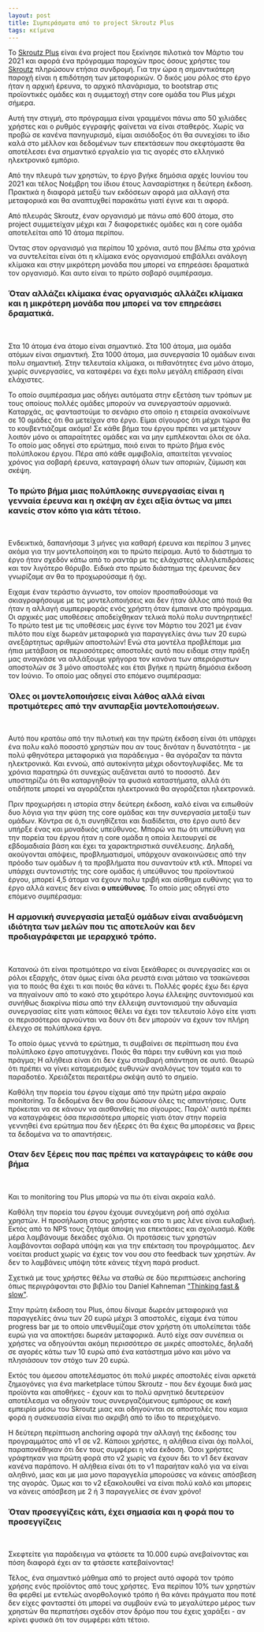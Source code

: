 ```yaml
---
layout: post
title: Συμπεράσματα από το project Skroutz Plus
tags: κείμενα
---
```


To [Skroutz Plus](https://www.skroutz.gr/plus) είναι ένα project που
ξεκίνησε πιλοτικά τον Μάρτιο του 2021 και αφορά ένα πρόγραμμα παροχών
προς όσους χρήστες του [Skroutz](https://skroutz.gr) πληρώσουν ετήσια
συνδρομή. Για την ώρα η σημαντικότερη παροχή είναι η επιδότηση των
μεταφορικών. Ο δικός μου ρόλος στο έργο ήταν η αρχική έρευνα, το
αρχικό πλανάρισμα, το bootstrap στις προϊοντικές ομάδες και η
συμμετοχή στην core ομάδα του Plus μέχρι σήμερα.

Αυτή την στιγμή, στο πρόγραμμα είναι γραμμένοι πάνω απο 50 χιλιάδες
χρήστες και ο ρυθμός εγγραφής φαίνεται να είναι σταθερός. Χωρίς να
προβώ σε κανένα πανηγυρισμό, είμαι αισιόδοξος ότι θα συνεχίσει το ίδιο
καλά στο μέλλον και δεδομένων των επεκτάσεων που σκεφτόμαστε θα
αποτέλεσει ένα σημαντικό εργαλείο για τις αγορές στο ελληνικό
ηλεκτρονικό εμπόριο.

Από την πλευρά των χρηστών, το έργο βγήκε δημόσια αρχές Ιουνίου του
2021 και τέλος Νοέμβρη του ίδιου έτους λανσαρίστηκε η δεύτερη έκδοση.
Πρακτικά η διαφορά μεταξύ των εκδόσεων αφορά μια αλλαγή στα μεταφορικά
και θα αναπτυχθεί παρακάτω γιατί έγινε και τι αφορά.

Από πλευράς Skroutz, έναν οργανισμό με πάνω από 600 άτομα, στο project
συμμετείχαν μέχρι και 7 διαφορετικές ομάδες και η core ομάδα
αποτελείται από 10 άτομα περίπου.

Όντας στον οργανισμό για περίπου 10 χρόνια, αυτό που βλέπω στα χρόνια
να συντελείται είναι ότι η κλίμακα ενός οργανισμού επιβάλλει ανάλογη
κλίμακα και στην μικρότερη μονάδα που μπορεί να επηρεάσει δραματικά τον
οργανισμό. Και αυτο είναι το πρώτο σοβαρό συμπέρασμα.

<h3>
Όταν αλλάζει κλίμακα ένας οργανισμός αλλάζει κλίμακα και η μικρότερη
μονάδα που μπορεί να τον επηρεάσει δραματικά.
</h3>
<br/>

Στα 10 άτομα ένα άτομο είναι σημαντικό. Στα 100 άτομα, μια ομάδα
ατόμων είναι σημαντική. Στα 1000 άτομα, μια συνεργασία 10 ομάδων
ειναι πολυ σημαντική. Στην τελευταία κλίμακα, οι πιθανότητες ένα μόνο
άτομο, χωρίς συνεργασίες, να καταφέρει να έχει πολυ μεγάλη επίδραση
είναι ελάχιστες.

To οποίο συμπέρασμα μας οδήγει αυτόματα στην εξετάση των τρόπων με
τους οποίους πολλές ομάδες μπορούν να συνεργαστούν αρμονικά.
Καταρχάς, ας φανταστούμε το σενάριο στο οποίο η εταιρεία ανακοίνωνε σε
10 ομάδες ότι θα μετείχαν στο έργο. Είμαι σίγουρος ότι μέχρι τώρα θα
το κουβεντιάζαμε ακόμα! Σε κάθε βήμα του έργου πρέπει να μετέχουν
λοιπόν μόνο οι απαραίτητες ομάδες και να μην εμπλέκονται όλοι σε όλα.
Το οποίο μας οδηγεί στο ερώτημα, ποιό ειναι το πρώτο βήμα ενός
πολύπλοκου έργου. Πέρα από κάθε αμφιβολία, απαιτείται γενναίος χρόνος
για σοβαρή έρευνα, καταγραφή όλων των αποριών, ζύμωση και σκέψη.

<h3>
Το πρώτο βήμα μιας πολύπλοκης συνεργασίας είναι η γενναία έρευνα και η σκέψη
αν έχει αξία όντως να μπει κανείς στον κόπο για κάτι τέτοιο.
</h3>
<br/>

Ενδεικτικά, δαπανήσαμε 3 μήνες για καθαρή έρευνα και περίπου 3 μηνες
ακόμα για την μοντελοποίηση και το πρώτο πείραμα. Αυτό το διάστημα το
έργο ήταν σχεδόν κάτω από το ραντάρ με τις ελάχιστες αλληλεπιδράσεις
και τον λιγότερο θόρυβο. Ειδικά στο πρώτο διάστημα της έρευνας δεν
γνωρίζαμε αν θα το προχωρούσαμε ή όχι.

Ειχαμε έναν τεράστιο άγνωστο, τον οποίον προσπαθούσαμε να
σκιαγραφήσουμε με τις μοντελοποιήσεις και δεν ήταν άλλος από ποιά θα
ήταν η αλλαγή συμπεριφοράς ενός χρήστη όταν έμπαινε στο πρόγραμμα. Οι
αρχικές μας υποθέσεις αποδείχθηκαν τελικά πολύ πολυ συντηρητικές! Το
πρώτο test με τις υποθέσεις μας έγινε τον Μάρτιο του 2021 με έναν
πιλότο που είχε δωρεάν μεταφορικά για παραγγελίες άνω των 20 ευρώ
ανεξάρτητως αριθμών αποστολών! Ενώ στα μοντέλα προβλέπαμε μια ήπια
μετάβαση σε περισσότερες αποστολές αυτό που ειδαμε στην πράξη μας
αναγκάσε να αλλάξουμε γρήγορα τον κανόνα των απεριόριστων αποστολών σε
3 μόνο αποστολές και έτσι βγήκε η πρώτη δημόσια έκδοση τον Ιούνιο. Το
οποίο μας οδηγεί στο επόμενο συμπέρασμα:

<h3>
Όλες οι μοντελοποιήσεις είναι λάθος αλλά είναι προτιμότερες από την
ανυπαρξία μοντελοποιήσεων.
</h3>
<br/>

Αυτό που κρατάω από την πιλοτική και την πρώτη έκδοση είναι
ότι υπάρχει ένα πολυ καλό ποσοστό χρηστών που αν τους δινόταν η
δυνατότητα - με πολύ φθηνότερα μεταφορικά για παράδειγμα - θα αγόραζαν
τα πάντα ηλεκτρονικά. Και εννοώ, από αυτοκίνητα μέχρι οδοντογλυφίδες.
Με τα χρόνια παρατηρώ ότι συνεχώς αυξάνεται αυτό το ποσοστό. Δεν
υποστηρίζω ότι θα καταργηθούν τα φυσικά καταστήματα, αλλά ότι
οτιδήποτε μπορεί να αγοράζεται ηλεκτρονικά θα αγοράζεται ηλεκτρονικά.

Πριν προχωρήσει η ιστορία στην δεύτερη έκδοση, καλό είναι να ειπωθούν
δυο λόγια για την φύση της core ομάδας και την συνεργασία μεταξύ των
ομάδων. Κόντρα σε ό,τι συνηθίζεται και διαδίδεται, στο έργο αυτό δεν
υπήρξε ένας και μοναδικός υπεύθυνος. Μπορώ να πω ότι υπεύθυνη για την
πορεία του έργου ήταν η core ομάδα η οποία λειτουργεί σε εβδομαδιαία
βάση και έχει τα χαρακτηριστικά συνέλευσης. Δηλαδή, ακούγονται
απόψεις, προβληματισμοί, υπάρχουν ανακοινώσεις από την πρόοδο των
ομάδων ή τα προβλήματα που συναντούν κτλ κτλ. Μπορεί να υπάρχει
συντονιστής της core ομάδας ή υπεύθυνος του προϊοντικού έργου, μπορεί
4,5 άτομα να έχουν πολυ τριβή και αίσθημα ευθύνης για το έργο αλλά
κανεις δεν είναι **ο υπεύθυνος**. Το οποίο μας οδηγεί στο επόμενο
συμπέρασμα:

<h3>
Η αρμονική συνεργασία μεταξύ ομάδων είναι αναδυόμενη ιδιότητα των
μελών που τις αποτελούν και δεν προδιαγράφεται με ιεραρχικό τρόπο.
</h3>
<br/>

Κατανοώ ότι είναι προτιμότερο να είναι ξεκάθαρες οι συνεργασίες και οι
ρόλοι εξαρχής, όταν όμως είναι όλα ρευστά ειναι μάταιο να τσακώνεσαι
για το ποιός θα έχει τι και ποιός θα κάνει τι. Πολλές φορές έχω δει
έργα να πηγαίνουν από το κακό στο χειρότερο λογω έλλειψης συντονισμού
και συνήθως διακρίνω πίσω από την έλλειψη συντονισμού την αδυναμία
συνεργασίας είτε γιατι κάποιος θέλει να έχει τον τελευταίο λόγο είτε
γιατι οι περισσότεροι αρνούνται να δουν ότι δεν μπορούν να έχουν τον
πλήρη έλεγχο σε πολύπλοκα έργα.

Το οποίο όμως γεννά το ερώτημα, τι συμβαίνει σε περίπτωση που ένα
πολύπλοκο έργο αποτυγχάνει. Ποιός θα πάρει την ευθύνη και για ποιό
πράγμα; Η αλήθεια είναι ότι δεν έχω στοιβαρή απάντηση σε αυτό. Θεωρώ
ότι πρέπει να γίνει καταμερισμός ευθυνών αναλόγως τον τομέα και το
παραδοτέο. Χρειάζεται περαιτέρω σκέψη αυτό το σημείο.

Καθόλη την πορεία του έργου είχαμε από την πρώτη μέρα ακραίο
monitoring. Τα δεδομένα δεν θα σου δώσουν όλες τις απαντήσεις. Ουτε πρόκειται να
σε κάνουν να αισθανθείς πιο σίγουρος. Παρόλ' αυτά πρέπει να
καταγράφεις όσα περισσότερα μπορείς γιατι όταν στην πορεία γεννηθεί
ένα ερώτημα που δεν ήξερες ότι θα έχεις θα μπορέσεις να βρεις τα
δεδομένα να το απαντήσεις.


<h3>
Οταν δεν ξέρεις που πας πρέπει να καταγράφεις το κάθε σου βήμα
</h3>
<br/>

Και το monitoring του Plus μπορώ να πω ότι είναι ακραία καλό.


Καθόλη την πορεία του έργου έχουμε συνεχόμενη ροή από σχόλια χρηστών.
Η προσήλωση στους χρήστες και στο τι μας λένε είναι ευλαβική. Εκτός
από το NPS τους ζητάμε άποψη για επεκτάσεις και σχολιασμό. Κάθε μέρα
λαμβάνουμε δεκάδες σχόλια. Οι προτάσεις των χρηστών λαμβάνονται σοβαρά
υπόψη και για την επέκταση του προγράμματος. Δεν νοείται product χωρίς
να έχεις τον νου σου στο feedback των χρηστών. Αν δεν το λαμβάνεις
υπόψη τότε κάνεις τέχνη παρά product.

Σχετικά με τους χρήστες θέλω να σταθώ σε δύο περιπτώσεις anchoring
όπως περιγράφονται στο βιβλίο του Daniel Kahneman ["Thinking fast &
slow"](https://www.skroutz.gr/s/5305624/%CE%A3%CE%BA%CE%AD%CF%88%CE%B7-%CE%91%CF%81%CE%B3%CE%AE-%CE%9A%CE%B1%CE%B9-%CE%93%CF%81%CE%AE%CE%B3%CE%BF%CF%81%CE%B7-9786185111243.html).

Στην πρώτη έκδοση του Plus, όπου δίναμε δωρεάν μεταφορικά για
παραγγελίες άνω των 20 ευρώ μέχρι 3 αποστολές, είχαμε ένα τύπου
progress bar με το οποίο υπενθυμίζαμε στον χρήστη ότι υπολείπεται τάδε
ευρώ για να αποκτήσει δωρεάν μεταφορικά. Αυτό είχε σαν συνέπεια οι
χρήστες να οδηγούνται ακόμη περισσότερο σε μικρές αποστολές, δηλαδή σε
αγορές κάτω των 10 ευρώ από ένα κατάστημα μόνο και μόνο να πλησιάσουν
τον στόχο των 20 ευρώ.

Εκτός του άμεσου αποτελέσματος ότι πολύ μικρές αποστολές είναι αρκετά
ζημιογόνες για ένα marketplace τύπου Skroutz - που δεν έχουμε δικά μας
προϊόντα και αποθήκες - έχουν και το πολύ αρνητικό δευτερεύον
αποτέλεσμα να οδηγούν τους συνεργαζόμενους εμπόρους σε κακή εμπειρία
μέσω του Skroutz μιας και οδηγούνται σε αποστολές που καμια φορά η
συσκευασία είναι πιο ακριβή από το ίδιο το περιεχόμενο.

Η δεύτερη περίπτωση anchoring αφορά την αλλαγή της έκδοσης του
προγραμμάτος από v1 σε v2. Κάποιοι χρήστες, η αλήθεια είναι όχι
πολλοί, παραπονέθηκαν ότι δεν τους συμφέρει η νέα έκδοση. Όσοι χρήστες
γράφτηκαν για πρώτη φορά στο v2 χωρίς να έχουν δει το v1 δεν έκαναν
κανένα παράπονο. Η αλήθεια είναι ότι το v1 παραήταν καλό για να είναι
αληθινό, μιας και με μια μονο παραγγελία μπορούσες να κάνεις απόσβεση
της αγοράς. Όμως και το v2 εξακολουθεί να είναι πολύ καλό και μπορεις
να κάνεις απόσβεση με 2 ή 3 παραγγελίες σε έναν χρόνο!

<h3>
Όταν προσεγγίζεις κάτι, έχει σημασία και η φορά που το προσεγγίζεις
</h3>
<br />

Σκεφτείτε για παράδειγμα να φτάσετε τα 10.000 ευρώ ανεβαίνοντας και
πόση διαφορά έχει αν τα φτάσετε κατεβαίνοντας!

Τέλος, ένα σημαντικό μάθημα από το project αυτό αφορά τον τρόπο χρήσης
ενός προϊόντος από τους χρήστες. Ένα περίπου 10% των χρηστών θα φερθεί
με εντελώς ανορθολογικό τρόπο ή θα κάνει πράγματα που ποτέ δεν είχες
φανταστεί ότι μπορεί να συμβούν ενώ το μεγαλύτερο μέρος των χρηστών θα
περπατήσει σχεδόν στον δρόμο που του έχεις χαράξει - αν κρίνει φυσικά
ότι τον συμφέρει κάτι τέτοιο.
